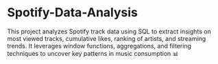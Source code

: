 # Spotify-Data-Analysis
This project analyzes Spotify track data using SQL to extract insights on most viewed tracks, cumulative likes, ranking of artists, and streaming trends. It leverages window functions, aggregations, and filtering techniques to uncover key patterns in music consumption 📊
